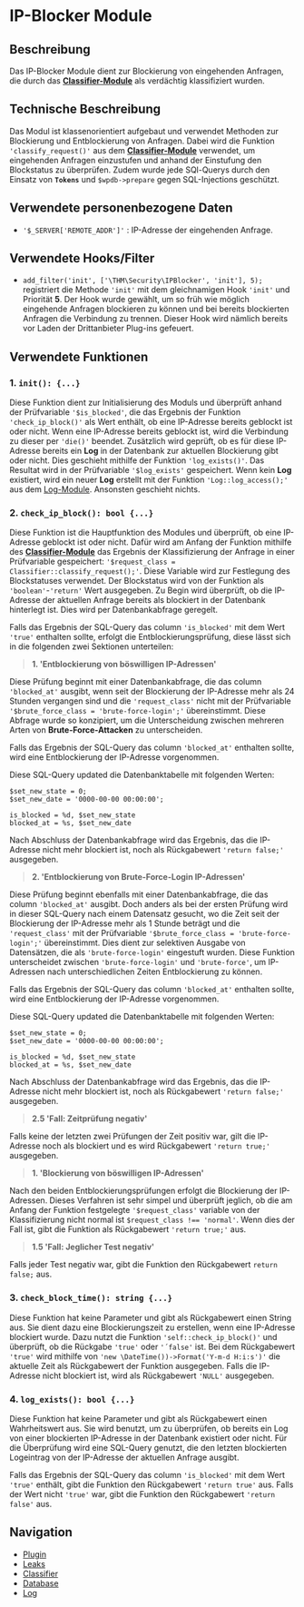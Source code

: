 # IP-Blocker Module

## Beschreibung

Das IP-Blocker Module dient zur Blockierung von eingehenden Anfragen, die durch das [**Classifier-Module**](../docs/classifier.md) als verdächtig klassifiziert wurden.

## Technische Beschreibung

Das Modul ist klassenorientiert aufgebaut und verwendet Methoden zur Blockierung und Entblockierung von Anfragen. Dabei wird die Funktion `'classify_request()'` aus dem [**Classifier-Module**](../docs/classifier.md) verwendet, um eingehenden Anfragen einzustufen und anhand der Einstufung den Blockstatus zu überprüfen. Zudem wurde jede SQl-Querys durch den Einsatz von **`Tokens`** und `$wpdb->prepare` gegen SQL-Injections geschützt.

## Verwendete personenbezogene Daten

- `'$_SERVER['REMOTE_ADDR']'` : IP-Adresse der eingehenden Anfrage.

## Verwendete Hooks/Filter

- `add_filter('init', ['\THM\Security\IPBlocker', 'init'], 5);` registriert die Methode `'init'` mit dem gleichnamigen Hook `'init'` und Priorität **5**. Der Hook wurde gewählt, um so früh wie möglich eingehende Anfragen blockieren zu können und bei bereits blockierten Anfragen die Verbindung zu trennen. Dieser Hook wird nämlich bereits vor Laden der Drittanbieter Plug-ins gefeuert.

## Verwendete Funktionen

### 1. `init(): {...}`

Diese Funktion dient zur Initialisierung des Moduls und überprüft anhand der Prüfvariable `'$is_blocked'`, die das Ergebnis der Funktion `'check_ip_block()'` als Wert enthält, ob eine IP-Adresse bereits geblockt ist oder nicht. Wenn eine IP-Adresse bereits geblockt ist, wird die Verbindung zu dieser per `'die()'` beendet. Zusätzlich wird geprüft, ob es für diese IP-Adresse bereits ein **Log** in der Datenbank zur aktuellen Blockierung gibt oder nicht. Dies geschieht mithilfe der Funktion `'log_exists()'`. Das Resultat wird in der Prüfvariable `'$log_exists'` gespeichert. Wenn kein **Log** existiert, wird ein neuer **Log** erstellt mit der Funktion `'Log::log_access();'` aus dem [Log-Module](../docs/log.md). Ansonsten geschieht nichts.

### 2. `check_ip_block(): bool {...}`

Diese Funktion ist die Hauptfunktion des Modules und überprüft, ob eine IP-Adresse geblockt ist oder nicht. Dafür wird am Anfang der Funktion mithilfe des [**Classifier-Module**](../docs/classifier.md) das Ergebnis der Klassifizierung der Anfrage in einer Prüfvariable gespeichert: `'$request_class = Classifier::classify_request();'`. Diese Variable wird zur Festlegung des Blockstatuses verwendet. Der Blockstatus wird von der Funktion als `'boolean'`-`'return'` Wert ausgegeben. Zu Begin wird überprüft, ob die IP-Adresse der aktuellen Anfrage bereits als blockiert in der Datenbank hinterlegt ist. Dies wird per Datenbankabfrage geregelt.

Falls das Ergebnis der SQL-Query das column `'is_blocked'` mit dem Wert `'true'` enthalten sollte, erfolgt die Entblockierungsprüfung, diese lässt sich in die folgenden zwei Sektionen unterteilen:

>  **1. 'Entblockierung von böswilligen IP-Adressen'**

Diese Prüfung beginnt mit einer Datenbankabfrage, die das column `'blocked_at'` ausgibt, wenn seit der Blockierung der IP-Adresse mehr als 24 Stunden vergangen sind und die `'request_class'` nicht mit der Prüfvariable `'$brute_force_class = 'brute-force-login';'` übereinstimmt. Diese Abfrage wurde so konzipiert, um die Unterscheidung zwischen mehreren Arten von **Brute-Force-Attacken** zu unterscheiden.

Falls das Ergebnis der SQL-Query das column `'blocked_at'` enthalten sollte, wird eine Entblockierung der IP-Adresse vorgenommen.

Diese SQL-Query updated die Datenbanktabelle mit folgenden Werten:

````
$set_new_state = 0;
$set_new_date = '0000-00-00 00:00:00';

is_blocked = %d, $set_new_state
blocked_at = %s, $set_new_date
````

Nach Abschluss der Datenbankabfrage wird das Ergebnis, das die IP-Adresse nicht mehr blockiert ist, noch als Rückgabewert `'return false;'` ausgegeben.

>  **2. 'Entblockierung von Brute-Force-Login IP-Adressen'**

Diese Prüfung beginnt ebenfalls mit einer Datenbankabfrage, die das column `'blocked_at'` ausgibt. Doch anders als bei der ersten Prüfung wird in dieser SQL-Query nach einem Datensatz gesucht, wo die Zeit seit der Blockierung der IP-Adresse mehr als 1 Stunde beträgt und die `'request_class'` mit der Prüfvariable `'$brute_force_class = 'brute-force-login';'` übereinstimmt. Dies dient zur selektiven Ausgabe von Datensätzen, die als `'brute-force-login'` eingestuft wurden.  Diese Funktion unterscheidet zwischen `'brute-force-login'` und `'brute-force'`, um IP-Adressen nach unterschiedlichen Zeiten Entblockierung zu können.

Falls das Ergebnis der SQL-Query das column `'blocked_at'` enthalten sollte, wird eine Entblockierung der IP-Adresse vorgenommen.

Diese SQL-Query updated die Datenbanktabelle mit folgenden Werten:

````
$set_new_state = 0;
$set_new_date = '0000-00-00 00:00:00';

is_blocked = %d, $set_new_state
blocked_at = %s, $set_new_date
````

Nach Abschluss der Datenbankabfrage wird das Ergebnis, das die IP-Adresse nicht mehr blockiert ist, noch als Rückgabewert `'return false;'` ausgegeben.

>  **2.5 'Fall: Zeitprüfung negativ'**

Falls keine der letzten zwei Prüfungen der Zeit positiv war, gilt die IP-Adresse noch als blockiert und es wird Rückgabewert `'return true;'` ausgegeben.

>  **1. 'Blockierung von böswilligen IP-Adressen'**

Nach den beiden Entblockierungsprüfungen erfolgt die Blockierung der IP-Adressen. Dieses Verfahren ist sehr simpel und überprüft jeglich, ob die am Anfang der Funktion festgelegte `'$request_class'` variable von der Klassifizierung nicht normal ist `$request_class !== 'normal'`. Wenn dies der Fall ist, gibt die Funktion als Rückgabewert `'return true;'` aus.

>  **1.5 'Fall: Jeglicher Test negativ'**

Falls jeder Test negativ war, gibt die Funktion den Rückgabewert `return false;` aus.

### 3. `check_block_time(): string {...}`

Diese Funktion hat keine Parameter und gibt als Rückgabewert einen String aus. Sie dient dazu eine Blockierungszeit zu erstellen, wenn eine IP-Adresse blockiert wurde. Dazu nutzt die Funktion `'self::check_ip_block()'` und überprüft, ob die Rückgabe `'true'` oder `'´false'` ist. Bei dem Rückgabewert `'true'` wird mithilfe von `'new \DateTime())->Format('Y-m-d H:i:s')'` die aktuelle Zeit als Rückgabewert der Funktion ausgegeben. Falls die IP-Adresse nicht blockiert ist, wird als Rückgabewert `'NULL'` ausgegeben.

### 4. `log_exists(): bool {...}`

Diese Funktion hat keine Parameter und gibt als Rückgabewert einen Wahrheitswert aus. Sie wird benutzt, um zu überprüfen, ob bereits ein Log von einer blockierten IP-Adresse in der Datenbank existiert oder nicht. Für die Überprüfung wird eine SQL-Query genutzt, die den letzten blockierten Logeintrag von der IP-Adresse der aktuellen Anfrage ausgibt.

Falls das Ergebnis der SQL-Query das column `'is_blocked'` mit dem Wert `'true'` enthält, gibt die Funktion den Rückgabewert `'return true'` aus. Falls der Wert nicht `'true'` war, gibt die Funktion den Rückgabewert `'return false'` aus.

## Navigation
- [Plugin](/README.md)
- [Leaks](../docs/leaks.md)
- [Classifier](../docs/classifier.md)
- [Database](../docs/database)
- [Log](../docs/log.md)